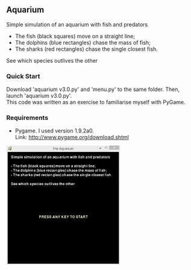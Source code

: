 ## Aquarium
Simple simulation of an aquarium with fish and predators

- The fish (black squares) move on a straight line;
- The dolphins (blue rectangles) chase the mass of fish;
- The sharks (red rectangles) chase the single closest fish.

See which species outlives the other

### Quick Start
Download 'aquarium v3.0.py' and 'menu.py' to the same folder. Then, launch 'aquarium v3.0.py'.  
This code was written as an exercise to familiarise myself with PyGame.  


### Requirements
* Pygame. I used version 1.9.2a0.   
Link: http://www.pygame.org/download.shtml

<img src="Aquarium.gif" width="60%" />


